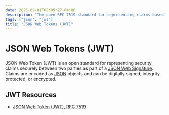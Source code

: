 ```yaml
---
date: 2021-09-01T08:09:27-04:00
description: "The open RFC 7519 standard for representing claims based security values"
tags: ["json", "jws"]
title: "JSON Web Tokens (JWT)"
---
```


# JSON Web Tokens (JWT)

JSON Web Token (JWT) is an open standard for representing security claims securely between two parties as part of a [JSON Web Signature](jws.md). Claims are encoded as [JSON](json.md) objects and can be digitally signed, integrity protected, or encrypted.

## JWT Resources

* [JSON Web Token (JWT), RFC 7519](https://datatracker.ietf.org/doc/html/rfc7519)
